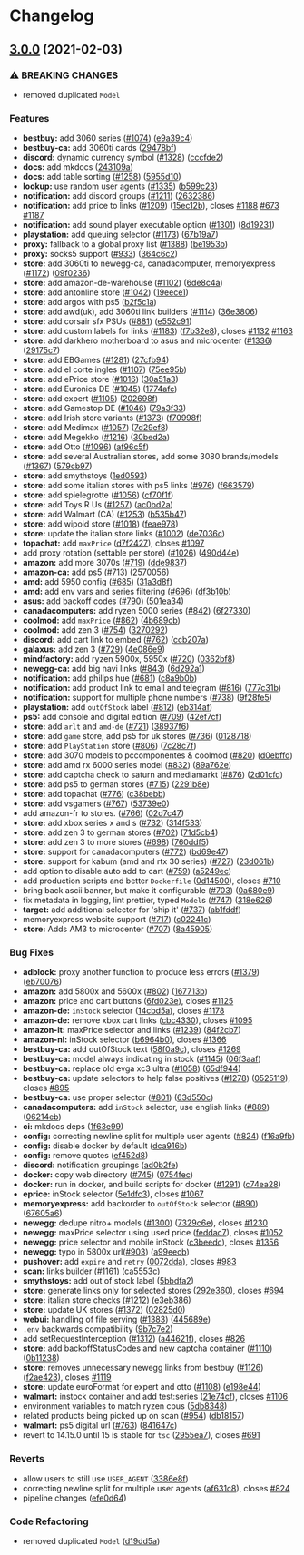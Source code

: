 # Changelog

## [3.0.0](https://www.github.com/Crstian19/streetmerchant/compare/v2.0.0...v3.0.0) (2021-02-03)


### ⚠ BREAKING CHANGES

* removed duplicated `Model`

### Features

* **bestbuy:** add 3060 series ([#1074](https://www.github.com/Crstian19/streetmerchant/issues/1074)) ([e9a39c4](https://www.github.com/Crstian19/streetmerchant/commit/e9a39c40925736a2126f6138c369710989904d1d))
* **bestbuy-ca:** add 3060ti cards ([29478bf](https://www.github.com/Crstian19/streetmerchant/commit/29478bff2d27d780cc6142526f3970b4a87290bc))
* **discord:** dynamic currency symbol ([#1328](https://www.github.com/Crstian19/streetmerchant/issues/1328)) ([cccfde2](https://www.github.com/Crstian19/streetmerchant/commit/cccfde245affc11506c69d1ef6c30c09953307d4))
* **docs:** add mkdocs ([243109a](https://www.github.com/Crstian19/streetmerchant/commit/243109a4ffdfe1d1efe961af0b5cf28fd7e6ef1d))
* **docs:** add table sorting ([#1258](https://www.github.com/Crstian19/streetmerchant/issues/1258)) ([5955d10](https://www.github.com/Crstian19/streetmerchant/commit/5955d10a7f2106c5ae1275fadacf2945626ca008))
* **lookup:** use random user agents ([#1335](https://www.github.com/Crstian19/streetmerchant/issues/1335)) ([b599c23](https://www.github.com/Crstian19/streetmerchant/commit/b599c23b51735212e5369ce03a44bbd1bccafa42))
* **notification:** add discord groups ([#1211](https://www.github.com/Crstian19/streetmerchant/issues/1211)) ([2632386](https://www.github.com/Crstian19/streetmerchant/commit/2632386a5b99f3b23166e88f92af809f0036a6b7))
* **notification:** add price to links ([#1209](https://www.github.com/Crstian19/streetmerchant/issues/1209)) ([15ec12b](https://www.github.com/Crstian19/streetmerchant/commit/15ec12b0a3a95716243bfd06f6d41959bff7c36e)), closes [#1188](https://www.github.com/Crstian19/streetmerchant/issues/1188) [#673](https://www.github.com/Crstian19/streetmerchant/issues/673) [#1187](https://www.github.com/Crstian19/streetmerchant/issues/1187)
* **notification:** add sound player executable option ([#1301](https://www.github.com/Crstian19/streetmerchant/issues/1301)) ([8d19231](https://www.github.com/Crstian19/streetmerchant/commit/8d192317badfd71a7cd8f0115ba9e6fc951c1874))
* **playstation:** add queuing selector ([#1173](https://www.github.com/Crstian19/streetmerchant/issues/1173)) ([67b19a7](https://www.github.com/Crstian19/streetmerchant/commit/67b19a7a8b3dead5f5ab9575ee2b4f09924ce851))
* **proxy:** fallback to a global proxy list ([#1388](https://www.github.com/Crstian19/streetmerchant/issues/1388)) ([be1953b](https://www.github.com/Crstian19/streetmerchant/commit/be1953b2069fce72969904c1bc18055df73f4b6b))
* **proxy:** socks5 support ([#933](https://www.github.com/Crstian19/streetmerchant/issues/933)) ([364c6c2](https://www.github.com/Crstian19/streetmerchant/commit/364c6c25dfe9dcbeb29cb20cb46e9e8dcc2fe86b))
* **store:** add 3060ti to newegg-ca, canadacomputer, memoryexpress ([#1172](https://www.github.com/Crstian19/streetmerchant/issues/1172)) ([09f0236](https://www.github.com/Crstian19/streetmerchant/commit/09f0236086c59b25ebe611041bf063d536e3cc3d))
* **store:** add amazon-de-warehouse ([#1102](https://www.github.com/Crstian19/streetmerchant/issues/1102)) ([6de8c4a](https://www.github.com/Crstian19/streetmerchant/commit/6de8c4a5eec8d66fb47d87e309866ba18f3e28c7))
* **store:** add antonline store ([#1042](https://www.github.com/Crstian19/streetmerchant/issues/1042)) ([19eece1](https://www.github.com/Crstian19/streetmerchant/commit/19eece18dccd4489e1e441b92061fc3b5743e4cd))
* **store:** add argos with ps5 ([b2f5c1a](https://www.github.com/Crstian19/streetmerchant/commit/b2f5c1a3ed93cfd56e575ec634d235565a17b6bc))
* **store:** add awd(uk), add 3060ti link builders ([#1114](https://www.github.com/Crstian19/streetmerchant/issues/1114)) ([36e3806](https://www.github.com/Crstian19/streetmerchant/commit/36e38068d8cd284c741d4906d5ba5fe8cff85d24))
* **store:** add corsair sfx PSUs ([#881](https://www.github.com/Crstian19/streetmerchant/issues/881)) ([e552c91](https://www.github.com/Crstian19/streetmerchant/commit/e552c9102dd9801dcfc35652f2aaa0b1eea18ebb))
* **store:** add custom labels for links ([#1183](https://www.github.com/Crstian19/streetmerchant/issues/1183)) ([f7b32e8](https://www.github.com/Crstian19/streetmerchant/commit/f7b32e8ac56c29207c6b30b9168c34c021a5e227)), closes [#1132](https://www.github.com/Crstian19/streetmerchant/issues/1132) [#1163](https://www.github.com/Crstian19/streetmerchant/issues/1163)
* **store:** add darkhero motherboard to asus and microcenter ([#1336](https://www.github.com/Crstian19/streetmerchant/issues/1336)) ([29175c7](https://www.github.com/Crstian19/streetmerchant/commit/29175c77a8fcbc082c944b057a919dfcc22ba606))
* **store:** add EBGames ([#1281](https://www.github.com/Crstian19/streetmerchant/issues/1281)) ([27cfb94](https://www.github.com/Crstian19/streetmerchant/commit/27cfb94de8d9ccef3c7fc76b250aee17d7c80257))
* **store:** add el corte ingles ([#1107](https://www.github.com/Crstian19/streetmerchant/issues/1107)) ([75ee95b](https://www.github.com/Crstian19/streetmerchant/commit/75ee95b2217fb4bf667869011a009210ff8c22e7))
* **store:** add ePrice store ([#1016](https://www.github.com/Crstian19/streetmerchant/issues/1016)) ([30a51a3](https://www.github.com/Crstian19/streetmerchant/commit/30a51a38bee1c399276466e5db457bbe702edd5c))
* **store:** add Euronics DE ([#1045](https://www.github.com/Crstian19/streetmerchant/issues/1045)) ([1774afc](https://www.github.com/Crstian19/streetmerchant/commit/1774afc1c3010bd0b183907baa4f3486dc9e8c23))
* **store:** add expert ([#1105](https://www.github.com/Crstian19/streetmerchant/issues/1105)) ([202698f](https://www.github.com/Crstian19/streetmerchant/commit/202698f9179b081bd4214979f054e5ff7c805621))
* **store:** add Gamestop DE ([#1046](https://www.github.com/Crstian19/streetmerchant/issues/1046)) ([79a3f33](https://www.github.com/Crstian19/streetmerchant/commit/79a3f33150188c7ff0228a38f276ae1fe88b9714))
* **store:** add Irish store variants ([#1373](https://www.github.com/Crstian19/streetmerchant/issues/1373)) ([f70998f](https://www.github.com/Crstian19/streetmerchant/commit/f70998f0d9a6cdfbc59fb31fecb87f801b0b3037))
* **store:** add Medimax ([#1057](https://www.github.com/Crstian19/streetmerchant/issues/1057)) ([7d29ef8](https://www.github.com/Crstian19/streetmerchant/commit/7d29ef80ba1ae6682b486ac0b65a516b15a19f93))
* **store:** add Megekko ([#1216](https://www.github.com/Crstian19/streetmerchant/issues/1216)) ([30bed2a](https://www.github.com/Crstian19/streetmerchant/commit/30bed2ac016e9e543f67b1098819a484bc1394c3))
* **store:** add Otto ([#1096](https://www.github.com/Crstian19/streetmerchant/issues/1096)) ([af96c5f](https://www.github.com/Crstian19/streetmerchant/commit/af96c5f2e808af7496f3c3299e4cf173105de48b))
* **store:** add several Australian stores, add some 3080 brands/models ([#1367](https://www.github.com/Crstian19/streetmerchant/issues/1367)) ([579cb97](https://www.github.com/Crstian19/streetmerchant/commit/579cb97a0d151cc374a37493b043ba4a399b55db))
* **store:** add smythstoys ([1ed0593](https://www.github.com/Crstian19/streetmerchant/commit/1ed05937676c3b6961fcbbb1f3aa80afc3411ac3))
* **store:** add some italian stores with ps5 links ([#976](https://www.github.com/Crstian19/streetmerchant/issues/976)) ([f663579](https://www.github.com/Crstian19/streetmerchant/commit/f663579f3d744a5270878975407ad30b31ee0c0a))
* **store:** add spielegrotte ([#1056](https://www.github.com/Crstian19/streetmerchant/issues/1056)) ([cf70f1f](https://www.github.com/Crstian19/streetmerchant/commit/cf70f1ff4f942922bfa52adcd5b905e0b39c812a))
* **store:** add Toys R Us ([#1257](https://www.github.com/Crstian19/streetmerchant/issues/1257)) ([ac0bd2a](https://www.github.com/Crstian19/streetmerchant/commit/ac0bd2ac14d686a0f30931e885da65a1d7af6856))
* **store:** add Walmart (CA) ([#1253](https://www.github.com/Crstian19/streetmerchant/issues/1253)) ([b535b47](https://www.github.com/Crstian19/streetmerchant/commit/b535b470cad38af034889b4d27578b20136e166d))
* **store:** add wipoid store ([#1018](https://www.github.com/Crstian19/streetmerchant/issues/1018)) ([feae978](https://www.github.com/Crstian19/streetmerchant/commit/feae978de9e90b96f542d2e53807144d82e380a4))
* **store:** update the italian store links ([#1002](https://www.github.com/Crstian19/streetmerchant/issues/1002)) ([de7036c](https://www.github.com/Crstian19/streetmerchant/commit/de7036c7cc6dd7e436ad1d31b988d9d56ad31f76))
* **topachat:** add `maxPrice` ([d7f2427](https://www.github.com/Crstian19/streetmerchant/commit/d7f242780ef1a0a06d5b65ccfc0999e36a87d49d)), closes [#1097](https://www.github.com/Crstian19/streetmerchant/issues/1097)
* add proxy rotation (settable per store) ([#1026](https://www.github.com/Crstian19/streetmerchant/issues/1026)) ([490d44e](https://www.github.com/Crstian19/streetmerchant/commit/490d44e1fdfdf91db7344dd3050ba8fd8d069631))
* **amazon:** add more 3070s ([#719](https://www.github.com/Crstian19/streetmerchant/issues/719)) ([dde9837](https://www.github.com/Crstian19/streetmerchant/commit/dde9837829b9d52e43800a2ac826b5dd00f5a744))
* **amazon-ca:** add ps5 ([#713](https://www.github.com/Crstian19/streetmerchant/issues/713)) ([2570056](https://www.github.com/Crstian19/streetmerchant/commit/25700567c57a303a9376351daf015741193350a3))
* **amd:** add 5950 config ([#685](https://www.github.com/Crstian19/streetmerchant/issues/685)) ([31a3d8f](https://www.github.com/Crstian19/streetmerchant/commit/31a3d8f7e068a17c72e0c296e176b93625bf9063))
* **amd:** add env vars and series filtering ([#696](https://www.github.com/Crstian19/streetmerchant/issues/696)) ([df3b10b](https://www.github.com/Crstian19/streetmerchant/commit/df3b10b9a5c2467e00cacb3ab93f818aafc95f02))
* **asus:** add backoff codes ([#790](https://www.github.com/Crstian19/streetmerchant/issues/790)) ([501ea34](https://www.github.com/Crstian19/streetmerchant/commit/501ea34a54e877600050d5a99fd3b71ec799e96a))
* **canadacomputers:** add ryzen 5000 series ([#842](https://www.github.com/Crstian19/streetmerchant/issues/842)) ([6f27330](https://www.github.com/Crstian19/streetmerchant/commit/6f273305df69ac7b420b5446b4c6824866821a7e))
* **coolmod:** add `maxPrice` ([#862](https://www.github.com/Crstian19/streetmerchant/issues/862)) ([4b689cb](https://www.github.com/Crstian19/streetmerchant/commit/4b689cb94e99b83c8829c11d1bfe4cd6db9fbd7a))
* **coolmod:** add zen 3 ([#754](https://www.github.com/Crstian19/streetmerchant/issues/754)) ([3270292](https://www.github.com/Crstian19/streetmerchant/commit/32702929a97236d7dc51aa8f669140bc6d89aa9a))
* **discord:** add cart link to embed ([#762](https://www.github.com/Crstian19/streetmerchant/issues/762)) ([ccb207a](https://www.github.com/Crstian19/streetmerchant/commit/ccb207abeb43b8e85f32c5c0a7a02aa33b5cdd7c))
* **galaxus:** add zen 3 ([#729](https://www.github.com/Crstian19/streetmerchant/issues/729)) ([4e086e9](https://www.github.com/Crstian19/streetmerchant/commit/4e086e92675df97fe7f94c4e6d51b73d63e7effb))
* **mindfactory:** add ryzen 5900x, 5950x  ([#720](https://www.github.com/Crstian19/streetmerchant/issues/720)) ([0362bf8](https://www.github.com/Crstian19/streetmerchant/commit/0362bf808198d47e6aaa4a4838251f870d6dce4a))
* **newegg-ca:** add big navi links ([#843](https://www.github.com/Crstian19/streetmerchant/issues/843)) ([6d292a1](https://www.github.com/Crstian19/streetmerchant/commit/6d292a11cd53bd3893d4a0ff5d13eb2ce3319faa))
* **notification:** add philips hue ([#681](https://www.github.com/Crstian19/streetmerchant/issues/681)) ([c8a9b0b](https://www.github.com/Crstian19/streetmerchant/commit/c8a9b0ba3ed581a9fef7ee2b459b1de84d976ff0))
* **notification:** add product link to email and telegram ([#816](https://www.github.com/Crstian19/streetmerchant/issues/816)) ([777c31b](https://www.github.com/Crstian19/streetmerchant/commit/777c31b420a38cab860d98bc6bd8b7ba990c55e7))
* **notification:** support for multiple phone numbers ([#738](https://www.github.com/Crstian19/streetmerchant/issues/738)) ([9f28fe5](https://www.github.com/Crstian19/streetmerchant/commit/9f28fe5803fc71bf64d303cd1e7d20d0be8fecac))
* **playstation:** add `outOfStock` label ([#812](https://www.github.com/Crstian19/streetmerchant/issues/812)) ([eb314af](https://www.github.com/Crstian19/streetmerchant/commit/eb314afda557369dd27266429ac991c47ecc6375))
* **ps5:** add console and digital edition ([#709](https://www.github.com/Crstian19/streetmerchant/issues/709)) ([42ef7cf](https://www.github.com/Crstian19/streetmerchant/commit/42ef7cfdced8ae3bc4192e245469798324bc42d3))
* **store:** add `arlt` and `amd-de` ([#721](https://www.github.com/Crstian19/streetmerchant/issues/721)) ([38937f6](https://www.github.com/Crstian19/streetmerchant/commit/38937f6880fcffb3a56ef17acd278f7c2f8d251c))
* **store:** add `game` store, add ps5 for uk stores ([#736](https://www.github.com/Crstian19/streetmerchant/issues/736)) ([0128718](https://www.github.com/Crstian19/streetmerchant/commit/0128718ba76b0c431d790cea7dd2183d10a02278))
* **store:** add `PlayStation` store ([#806](https://www.github.com/Crstian19/streetmerchant/issues/806)) ([7c28c7f](https://www.github.com/Crstian19/streetmerchant/commit/7c28c7f72b171ce914aba770d88e8b1213c41233))
* **store:** add 3070 models to pccomponentes & coolmod ([#820](https://www.github.com/Crstian19/streetmerchant/issues/820)) ([d0ebffd](https://www.github.com/Crstian19/streetmerchant/commit/d0ebffd056dc166e3557ccf694379bf8c10148b5))
* **store:** add amd rx 6000 series model ([#832](https://www.github.com/Crstian19/streetmerchant/issues/832)) ([89a762e](https://www.github.com/Crstian19/streetmerchant/commit/89a762e2f5cd2ebd56c2586b1ebead4171b67153))
* **store:** add captcha check to saturn and mediamarkt ([#876](https://www.github.com/Crstian19/streetmerchant/issues/876)) ([2d01cfd](https://www.github.com/Crstian19/streetmerchant/commit/2d01cfddff557f112c6d53473dad25eb299f2fc0))
* **store:** add ps5 to german stores ([#715](https://www.github.com/Crstian19/streetmerchant/issues/715)) ([2291b8e](https://www.github.com/Crstian19/streetmerchant/commit/2291b8eff5b23613d1233cc4c3ead83a42286d85))
* **store:** add topachat ([#776](https://www.github.com/Crstian19/streetmerchant/issues/776)) ([c38bebb](https://www.github.com/Crstian19/streetmerchant/commit/c38bebb49dbe8243d0e3f1205150a33f9ce745aa))
* **store:** add vsgamers ([#767](https://www.github.com/Crstian19/streetmerchant/issues/767)) ([53739e0](https://www.github.com/Crstian19/streetmerchant/commit/53739e05abf50bbaddb8079087339c9f353096c8))
* add amazon-fr to stores. ([#766](https://www.github.com/Crstian19/streetmerchant/issues/766)) ([02d7c47](https://www.github.com/Crstian19/streetmerchant/commit/02d7c47c4093ad71dfab31f93a9b1390f4cad8a0))
* **store:** add xbox series x and s ([#732](https://www.github.com/Crstian19/streetmerchant/issues/732)) ([314f533](https://www.github.com/Crstian19/streetmerchant/commit/314f533f0bab0a466a276c5895d2f00bf86741f4))
* **store:** add zen 3 to german stores ([#702](https://www.github.com/Crstian19/streetmerchant/issues/702)) ([71d5cb4](https://www.github.com/Crstian19/streetmerchant/commit/71d5cb426179f5e587adeba1ec60f9a9233ec7b6))
* **store:** add zen 3 to more stores ([#698](https://www.github.com/Crstian19/streetmerchant/issues/698)) ([760ddf5](https://www.github.com/Crstian19/streetmerchant/commit/760ddf5d8523e28e294146643dda16e105176dff))
* **store:** support for canadacomputers ([#772](https://www.github.com/Crstian19/streetmerchant/issues/772)) ([bd69e47](https://www.github.com/Crstian19/streetmerchant/commit/bd69e471f7b47e7faf1d9858992d4157145518aa))
* **store:** support for kabum (amd and rtx 30 series) ([#727](https://www.github.com/Crstian19/streetmerchant/issues/727)) ([23d061b](https://www.github.com/Crstian19/streetmerchant/commit/23d061b387b540803a81212fee937d4c8c9b17ad))
* add option to disable auto add to cart ([#759](https://www.github.com/Crstian19/streetmerchant/issues/759)) ([a5249ec](https://www.github.com/Crstian19/streetmerchant/commit/a5249ecc7c3acc29a1f9d5285bd77397263cb135))
* add production scripts and better `Dockerfile` ([0d14500](https://www.github.com/Crstian19/streetmerchant/commit/0d14500d5d8b93204bb99baf34dc9de745ae645d)), closes [#710](https://www.github.com/Crstian19/streetmerchant/issues/710)
* bring back ascii banner, but make it configurable ([#703](https://www.github.com/Crstian19/streetmerchant/issues/703)) ([0a680e9](https://www.github.com/Crstian19/streetmerchant/commit/0a680e977b7904e7f62a8c1c0f3d533329b23fb0))
* fix metadata in logging, lint prettier, typed `Model`s ([#747](https://www.github.com/Crstian19/streetmerchant/issues/747)) ([318e626](https://www.github.com/Crstian19/streetmerchant/commit/318e626e78c18524c4d8624176ccb659c6b6d17c))
* **target:** add additional selector for 'ship it' ([#737](https://www.github.com/Crstian19/streetmerchant/issues/737)) ([ab1fddf](https://www.github.com/Crstian19/streetmerchant/commit/ab1fddf20c3a735b746befda0e21462701882645))
* memoryexpress website support ([#717](https://www.github.com/Crstian19/streetmerchant/issues/717)) ([c02241c](https://www.github.com/Crstian19/streetmerchant/commit/c02241c7528656c2c2fba9befc36628b4db7befb))
* **store:** Adds AM3 to microcenter ([#707](https://www.github.com/Crstian19/streetmerchant/issues/707)) ([8a45905](https://www.github.com/Crstian19/streetmerchant/commit/8a459056c5ba8a5a90de55cfbb08c4c89ccb19d3))


### Bug Fixes

* **adblock:** proxy another function to produce less errors ([#1379](https://www.github.com/Crstian19/streetmerchant/issues/1379)) ([eb70076](https://www.github.com/Crstian19/streetmerchant/commit/eb700762a4eee3a802bd81f0fb62e76243027c42))
* **amazon:** add 5800x and 5600x ([#802](https://www.github.com/Crstian19/streetmerchant/issues/802)) ([167713b](https://www.github.com/Crstian19/streetmerchant/commit/167713bb14080e5e1d2f77c7ee933918b6fd5cfc))
* **amazon:** price and cart buttons ([6fd023e](https://www.github.com/Crstian19/streetmerchant/commit/6fd023e81e0c54e8fb53b45817b63cb49b8a37ce)), closes [#1125](https://www.github.com/Crstian19/streetmerchant/issues/1125)
* **amazon-de:** `inStock` selector ([14cbd5a](https://www.github.com/Crstian19/streetmerchant/commit/14cbd5a05b6f9c3a3ebbc5978156ff2b090efd32)), closes [#1178](https://www.github.com/Crstian19/streetmerchant/issues/1178)
* **amazon-de:** remove xbox cart links ([cbc4330](https://www.github.com/Crstian19/streetmerchant/commit/cbc43304bf49863000f422fbff4ed200ea610914)), closes [#1095](https://www.github.com/Crstian19/streetmerchant/issues/1095)
* **amazon-it:** maxPrice selector and links ([#1239](https://www.github.com/Crstian19/streetmerchant/issues/1239)) ([84f2cb7](https://www.github.com/Crstian19/streetmerchant/commit/84f2cb7d52fac7c3dbdd31318a51330e25808784))
* **amazon-nl:** inStock selector ([b6964b0](https://www.github.com/Crstian19/streetmerchant/commit/b6964b02f38c947fd476d86de35d5983e5b229dd)), closes [#1366](https://www.github.com/Crstian19/streetmerchant/issues/1366)
* **bestbuy-ca:** add outOfStock text ([58f0a9c](https://www.github.com/Crstian19/streetmerchant/commit/58f0a9c7740c46f3d820c8765dee5b0fc8516353)), closes [#1269](https://www.github.com/Crstian19/streetmerchant/issues/1269)
* **bestbuy-ca:** model always indicating in stock ([#1145](https://www.github.com/Crstian19/streetmerchant/issues/1145)) ([06f3aaf](https://www.github.com/Crstian19/streetmerchant/commit/06f3aafae6ec460c6227a92e6105639be71fc9b3))
* **bestbuy-ca:** replace old evga xc3 ultra ([#1058](https://www.github.com/Crstian19/streetmerchant/issues/1058)) ([65df944](https://www.github.com/Crstian19/streetmerchant/commit/65df9449730bce2acb82f5edac25a91bdddd94db))
* **bestbuy-ca:** update selectors to help false positives ([#1278](https://www.github.com/Crstian19/streetmerchant/issues/1278)) ([0525119](https://www.github.com/Crstian19/streetmerchant/commit/0525119b9bae47425a6c01720d6a1ea6ab8e6a02)), closes [#895](https://www.github.com/Crstian19/streetmerchant/issues/895)
* **bestbuy-ca:** use proper selector ([#801](https://www.github.com/Crstian19/streetmerchant/issues/801)) ([63d550c](https://www.github.com/Crstian19/streetmerchant/commit/63d550ca63b9bfd534f37b7747a1fae057abedb4))
* **canadacomputers:** add `inStock` selector, use english links ([#889](https://www.github.com/Crstian19/streetmerchant/issues/889)) ([06214eb](https://www.github.com/Crstian19/streetmerchant/commit/06214eb4a8a5c2d8a180e8dcf846f828d5cce2ed))
* **ci:** mkdocs deps ([1f63e99](https://www.github.com/Crstian19/streetmerchant/commit/1f63e9980499ac567845473dc48e51cab78c838e))
* **config:** correcting newline split for multiple user agents ([#824](https://www.github.com/Crstian19/streetmerchant/issues/824)) ([f16a9fb](https://www.github.com/Crstian19/streetmerchant/commit/f16a9fb331fd38590325f399bde369ffa17dbe10))
* **config:** disable docker by default ([dca916b](https://www.github.com/Crstian19/streetmerchant/commit/dca916b64e9ac2d05d5e6af19e5466b8a0623ed5))
* **config:** remove quotes ([ef452d8](https://www.github.com/Crstian19/streetmerchant/commit/ef452d8e586536a5039ee532d655d2951d551ac3))
* **discord:** notification groupings ([ad0b2fe](https://www.github.com/Crstian19/streetmerchant/commit/ad0b2fe525d6403735ddcbf4ef55b91eb36ac10a))
* **docker:** copy web directory ([#745](https://www.github.com/Crstian19/streetmerchant/issues/745)) ([0754fec](https://www.github.com/Crstian19/streetmerchant/commit/0754feccaea2ce2dd37e7caeed3fa0b53c0cdcb3))
* **docker:** run in docker, and build scripts for docker ([#1291](https://www.github.com/Crstian19/streetmerchant/issues/1291)) ([c74ea28](https://www.github.com/Crstian19/streetmerchant/commit/c74ea28014ee0d827ea216083844f92e30f142c9))
* **eprice:** inStock selector ([5e1dfc3](https://www.github.com/Crstian19/streetmerchant/commit/5e1dfc35680029620a1de7bc7a523140f2dae8af)), closes [#1067](https://www.github.com/Crstian19/streetmerchant/issues/1067)
* **memoryexpress:** add backorder to `outOfStock` selector ([#890](https://www.github.com/Crstian19/streetmerchant/issues/890)) ([67605a6](https://www.github.com/Crstian19/streetmerchant/commit/67605a6e280af35f210c536bc03571a84ea1a7e9))
* **newegg:** dedupe nitro+ models ([#1300](https://www.github.com/Crstian19/streetmerchant/issues/1300)) ([7329c6e](https://www.github.com/Crstian19/streetmerchant/commit/7329c6ede0a5ab6d644b30ac878f4e7da11e43a8)), closes [#1230](https://www.github.com/Crstian19/streetmerchant/issues/1230)
* **newegg:** maxPrice selector using used price ([feddac7](https://www.github.com/Crstian19/streetmerchant/commit/feddac76d3824e947b0a96524cd940e6b45ffe70)), closes [#1052](https://www.github.com/Crstian19/streetmerchant/issues/1052)
* **newegg:** price selector and mobile inStock ([c3beedc](https://www.github.com/Crstian19/streetmerchant/commit/c3beedced82141e6bbb0735b3edb7c573907aa7a)), closes [#1356](https://www.github.com/Crstian19/streetmerchant/issues/1356)
* **newegg:** typo in 5800x url([#903](https://www.github.com/Crstian19/streetmerchant/issues/903)) ([a99eecb](https://www.github.com/Crstian19/streetmerchant/commit/a99eecb4613bc136e65afe4e5e8788316beae39e))
* **pushover:** add `expire` and `retry` ([0072dda](https://www.github.com/Crstian19/streetmerchant/commit/0072dda90b637b93647cf3a35dc612cf43d89445)), closes [#983](https://www.github.com/Crstian19/streetmerchant/issues/983)
* **scan:** links builder ([#1161](https://www.github.com/Crstian19/streetmerchant/issues/1161)) ([ca5553c](https://www.github.com/Crstian19/streetmerchant/commit/ca5553cb2044c00857412a2af009e5e7f2c1aabf))
* **smythstoys:** add out of stock label ([5bbdfa2](https://www.github.com/Crstian19/streetmerchant/commit/5bbdfa2abc23c2e1fb1c606227754a1701cab194))
* **store:** generate links only for selected stores ([292e360](https://www.github.com/Crstian19/streetmerchant/commit/292e3603fd527a4454639c9abb73bd80a8a95fae)), closes [#694](https://www.github.com/Crstian19/streetmerchant/issues/694)
* **store:** italian store checks ([#1212](https://www.github.com/Crstian19/streetmerchant/issues/1212)) ([e3eb386](https://www.github.com/Crstian19/streetmerchant/commit/e3eb38655a3cefb85c4dbd573494955e06c72f71))
* **store:** update UK stores ([#1372](https://www.github.com/Crstian19/streetmerchant/issues/1372)) ([02825d0](https://www.github.com/Crstian19/streetmerchant/commit/02825d009bd028f6dcdca02e2c155e77a7df8654))
* **webui:** handling of file serving ([#1383](https://www.github.com/Crstian19/streetmerchant/issues/1383)) ([445689e](https://www.github.com/Crstian19/streetmerchant/commit/445689efc49bf8edb0b5a027611f02ea0d0f126f))
* `.env` backwards compatibility ([9b7c7e2](https://www.github.com/Crstian19/streetmerchant/commit/9b7c7e2881d756909af191094bda435ca7ef7e9b))
* add setRequestInterception ([#1312](https://www.github.com/Crstian19/streetmerchant/issues/1312)) ([a44621f](https://www.github.com/Crstian19/streetmerchant/commit/a44621f8f50cac9ba6614b0f89320d210370047a)), closes [#826](https://www.github.com/Crstian19/streetmerchant/issues/826)
* **store:** add backoffStatusCodes and new captcha container ([#1110](https://www.github.com/Crstian19/streetmerchant/issues/1110)) ([0b11238](https://www.github.com/Crstian19/streetmerchant/commit/0b11238370040e9cd31e793e9a782ad384c22abf))
* **store:** removes unnecessary newegg links from bestbuy ([#1126](https://www.github.com/Crstian19/streetmerchant/issues/1126)) ([f2ae423](https://www.github.com/Crstian19/streetmerchant/commit/f2ae423fa83d1671a98b9cf3733e587d33727a59)), closes [#1119](https://www.github.com/Crstian19/streetmerchant/issues/1119)
* **store:** update euroFormat for expert and otto ([#1108](https://www.github.com/Crstian19/streetmerchant/issues/1108)) ([e198e44](https://www.github.com/Crstian19/streetmerchant/commit/e198e44613cda27c0e67dc7e42ca514e66e9cf48))
* **walmart:** instock container and add test:series ([21e74cf](https://www.github.com/Crstian19/streetmerchant/commit/21e74cfe76a5ccf82247315c9951a25e44bb1ce5)), closes [#1106](https://www.github.com/Crstian19/streetmerchant/issues/1106)
* environment variables to match ryzen cpus ([5db8348](https://www.github.com/Crstian19/streetmerchant/commit/5db83484f301d48509205d9d0b5146c5d7114d26))
* related products being picked up on scan ([#954](https://www.github.com/Crstian19/streetmerchant/issues/954)) ([db18157](https://www.github.com/Crstian19/streetmerchant/commit/db18157a490b9c9672c32de3372bff0b472a48f3))
* **walmart:** ps5 digital url ([#763](https://www.github.com/Crstian19/streetmerchant/issues/763)) ([841647c](https://www.github.com/Crstian19/streetmerchant/commit/841647c06c488cf6b9d6d6af3c3eb6c8dbadab7e))
* revert to 14.15.0 until 15 is stable for `tsc` ([2955ea7](https://www.github.com/Crstian19/streetmerchant/commit/2955ea70ab59c1b0dd82ec506c7a03952f81ea01)), closes [#691](https://www.github.com/Crstian19/streetmerchant/issues/691)


### Reverts

* allow users to still use `USER_AGENT` ([3386e8f](https://www.github.com/Crstian19/streetmerchant/commit/3386e8f50da27a800c5289c3b6bd7a1f76e77a49))
* correcting newline split for multiple user agents ([af631c8](https://www.github.com/Crstian19/streetmerchant/commit/af631c86f1a74d810cabf2d0de1b7bb31d350095)), closes [#824](https://www.github.com/Crstian19/streetmerchant/issues/824)
* pipeline changes ([efe0d64](https://www.github.com/Crstian19/streetmerchant/commit/efe0d64f060e812fd9846073a13837a3f2a27862))


### Code Refactoring

* removed duplicated `Model` ([d19dd5a](https://www.github.com/Crstian19/streetmerchant/commit/d19dd5a404f2a585dd80f4d23d0e3af2d435ae85))
